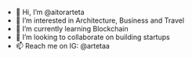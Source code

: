 - 👋 Hi, I’m @aitorarteta
- 👀 I’m interested in Architecture, Business and Travel
- 🌱 I’m currently learning Blockchain
- 💞️ I’m looking to collaborate on building startups
- 📫 Reach me on IG: @artetaa
